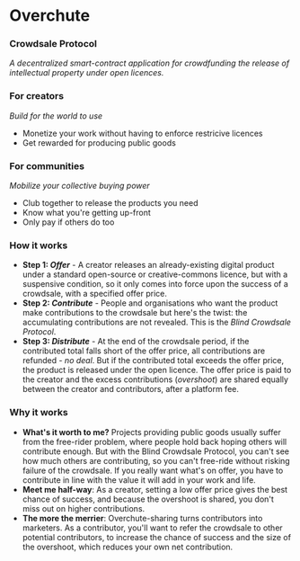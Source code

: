 # Overchute
### Crowdsale Protocol
_A decentralized smart-contract application for crowdfunding the release of intellectual property under open licences._

### For creators
_Build for the world to use_
- Monetize your work without having to enforce restricive licences
- Get rewarded for producing public goods

### For communities
_Mobilize your collective buying power_
- Club together to release the products you need
- Know what you're getting up-front
- Only pay if others do too

### How it works
- __Step 1: _Offer___ - A creator releases an already-existing digital product under a standard open-source or creative-commons licence, but with a suspensive condition, so it only comes into force upon the success of a crowdsale, with a specified offer price.
- __Step 2: _Contribute___ - People and organisations who want the product make contributions to the crowdsale but here's the twist: the accumulating contributions are not revealed. This is the _Blind Crowdsale Protocol_.
- __Step 3: _Distribute___ - At the end of the crowdsale period, if the contributed total falls short of the offer price, all contributions are refunded - _no deal_. But if the contributed total exceeds the offer price, the product is released under the open licence. The offer price is paid to the creator and the excess contributions (_overshoot_) are shared equally between the creator and contributors, after a platform fee.

### Why it works
- __What's it worth to me?__ Projects providing public goods usually suffer from the free-rider problem, where people hold back hoping others will contribute enough. But with the Blind Crowdsale Protocol, you can't see how much others are contributing, so you can't free-ride without risking failure of the crowdsale. If you really want what's on offer, you have to contribute in line with the value it will add in your work and life.
- __Meet me half-way__: As a creator, setting a low offer price gives the best chance of success, and because the overshoot is shared, you don't miss out on higher contributions.
- __The more the merrier__: Overchute-sharing turns contributors into marketers. As a contributor, you'll want to refer the crowdsale to other potential contributors, to increase the chance of success and the size of the overshoot, which reduces your own net contribution.

